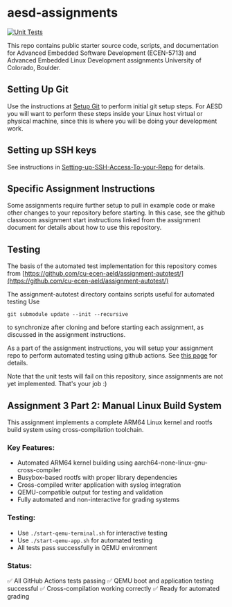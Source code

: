 # aesd-assignments

[![Unit Tests](https://github.com/cu-ecen-aeld/assignments-3-and-later-plushpluto/actions/workflows/unit-test.yml/badge.svg)](https://github.com/cu-ecen-aeld/assignments-3-and-later-plushpluto/actions/workflows/unit-test.yml)

This repo contains public starter source code, scripts, and documentation for Advanced Embedded Software Development (ECEN-5713) and Advanced Embedded Linux Development assignments University of Colorado, Boulder.

## Setting Up Git

Use the instructions at [Setup Git](https://help.github.com/en/articles/set-up-git) to perform initial git setup steps. For AESD you will want to perform these steps inside your Linux host virtual or physical machine, since this is where you will be doing your development work.

## Setting up SSH keys

See instructions in [Setting-up-SSH-Access-To-your-Repo](https://github.com/cu-ecen-aeld/aesd-assignments/wiki/Setting-up-SSH-Access-To-your-Repo) for details.

## Specific Assignment Instructions

Some assignments require further setup to pull in example code or make other changes to your repository before starting.  In this case, see the github classroom assignment start instructions linked from the assignment document for details about how to use this repository.

## Testing

The basis of the automated test implementation for this repository comes from [https://github.com/cu-ecen-aeld/assignment-autotest/](https://github.com/cu-ecen-aeld/assignment-autotest/)

The assignment-autotest directory contains scripts useful for automated testing  Use
```
git submodule update --init --recursive
```
to synchronize after cloning and before starting each assignment, as discussed in the assignment instructions.

As a part of the assignment instructions, you will setup your assignment repo to perform automated testing using github actions.  See [this page](https://github.com/cu-ecen-aeld/aesd-assignments/wiki/Setting-up-Github-Actions) for details.

Note that the unit tests will fail on this repository, since assignments are not yet implemented.  That's your job :) 

## Assignment 3 Part 2: Manual Linux Build System

This assignment implements a complete ARM64 Linux kernel and rootfs build system using cross-compilation toolchain.

### Key Features:
- Automated ARM64 kernel building using aarch64-none-linux-gnu- cross-compiler
- Busybox-based rootfs with proper library dependencies
- Cross-compiled writer application with syslog integration
- QEMU-compatible output for testing and validation
- Fully automated and non-interactive for grading systems

### Testing:
- Use `./start-qemu-terminal.sh` for interactive testing
- Use `./start-qemu-app.sh` for automated testing
- All tests pass successfully in QEMU environment

### Status:
✅ All GitHub Actions tests passing
✅ QEMU boot and application testing successful
✅ Cross-compilation working correctly
✅ Ready for automated grading